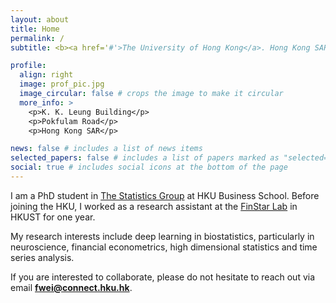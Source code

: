 ```yaml
---
layout: about
title: Home
permalink: /
subtitle: <b><a href='#'>The University of Hong Kong</a>. Hong Kong SAR, CN.</b>

profile:
  align: right
  image: prof_pic.jpg
  image_circular: false # crops the image to make it circular
  more_info: >
    <p>K. K. Leung Building</p>
    <p>Pokfulam Road</p>
    <p>Hong Kong SAR</p>

news: false # includes a list of news items
selected_papers: false # includes a list of papers marked as "selected={true}"
social: true # includes social icons at the bottom of the page
---
```


I am a PhD student in [The Statistics Group](https://hkubs-stat.github.io/) at HKU Business School.
Before joining the HKU, I worked as a research assistant at the [FinStar Lab](https://finstar.ust.hk/) in HKUST for one year.

My research interests include deep learning in biostatistics, particularly in neuroscience, financial econometrics, high dimensional statistics and time series analysis.

If you are interested to collaborate, please do not hesitate to reach out via email <b>fwei@connect.hku.hk</b>.

